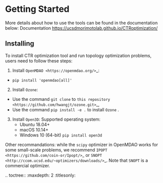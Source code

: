 Getting Started
===============
More details about how to use the tools can be found in the documentation below:
Documentation https://ucsdmorimotolab.github.io/CTRoptimization/

Installing
----------
To install CTR optimization tool and run topology optimization problems, users need to follow these steps:

1.  Install `OpenMDAO <https://openmdao.org/>`_: 
  - ``pip install 'openmdao[all]'``

2. Install ``Ozone``:

  - Use the command ``git clone`` to `this repository <https://github.com/hwangjt/ozone.git>`_,
  - Use the command ``pip install -e .`` to install ``Ozone`` .

3. Install ``Open3D``:
    Supported operating system:
    - Ubuntu 18.04+
    - macOS 10.14+
    - Windows 10 (64-bit)
    ``pip install open3d``

Other recommandations: while the ``scipy`` optimizer in OpenMDAO works for some small-scale problems, we recommend `IPOPT <https://github.com/coin-or/Ipopt/>`_ or `SNOPT <http://ccom.ucsd.edu/~optimizers/downloads/>`_.
Note that ``SNOPT`` is a commercial optimizer.



.. toctree::
  :maxdepth: 2
  :titlesonly:
